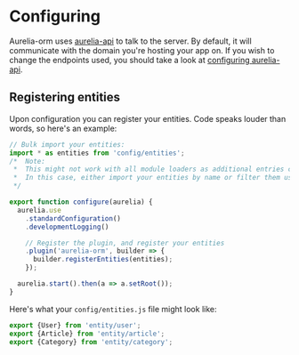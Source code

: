 # Configuring

Aurelia-orm uses [aurelia-api](https://github.com/SpoonX/aurelia-api) to talk to the server. By default, it will communicate with the domain you're hosting your app on. If you wish to change the endpoints used, you should take a look at [configuring aurelia-api](https://spoonx.gitbooks.io/aurelia-api-docs/content/configuration.html).

## Registering entities

Upon configuration you can register your entities. Code speaks louder than words, so here's an example:

```js
// Bulk import your entities:
import * as entities from 'config/entities';
/*  Note:
 *  This might not work with all module loaders as additional entries can be added to 'entities'.
 *  In this case, either import your entities by name or filter them using Entity.isPrototypeOf(YourEntity) === true .
 */

export function configure(aurelia) {
  aurelia.use
    .standardConfiguration()
    .developmentLogging()

    // Register the plugin, and register your entities
    .plugin('aurelia-orm', builder => {
      builder.registerEntities(entities);
    });

  aurelia.start().then(a => a.setRoot());
}
```

Here's what your `config/entities.js` file might look like:

```js
export {User} from 'entity/user';
export {Article} from 'entity/article';
export {Category} from 'entity/category';
```
